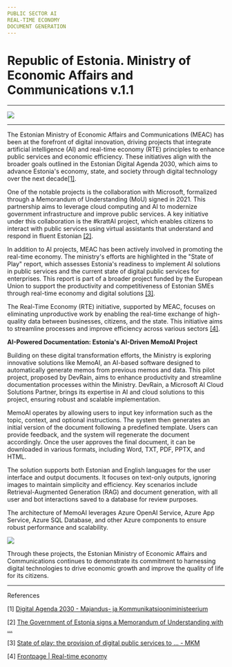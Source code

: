 ```yaml
---
PUBLIC SECTOR AI  
REAL-TIME ECONOMY  
DOCUMENT GENERATION  
---
```

# Republic of Estonia. Ministry of Economic Affairs and Communications v.1.1

* * *

![](https://devrain.blob.core.windows.net/cases/case_image_c3e63dbb.png)

* * *

The Estonian Ministry of Economic Affairs and Communications (MEAC) has been at the forefront of digital innovation, driving projects that integrate artificial intelligence (AI) and real-time economy (RTE) principles to enhance public services and economic efficiency. These initiatives align with the broader goals outlined in the Estonian Digital Agenda 2030, which aims to advance Estonia's economy, state, and society through digital technology over the next decade[\[1\]](https://mkm.ee/en/e-state-and-connectivity/digital-agenda-2030).

  

One of the notable projects is the collaboration with Microsoft, formalized through a Memorandum of Understanding (MoU) signed in 2021. This partnership aims to leverage cloud computing and AI to modernize government infrastructure and improve public services. A key initiative under this collaboration is the #krattAI project, which enables citizens to interact with public services using virtual assistants that understand and respond in fluent Estonian [\[2\]](https://mkm.ee/en/news/government-estonia-signs-memorandum-understanding-microsoft).

  

In addition to AI projects, MEAC has been actively involved in promoting the real-time economy. The ministry's efforts are highlighted in the "State of Play" report, which assesses Estonia's readiness to implement AI solutions in public services and the current state of digital public services for enterprises. This report is part of a broader project funded by the European Union to support the productivity and competitiveness of Estonian SMEs through real-time economy and digital solutions [\[3\]](https://mkm.ee/sites/default/files/documents/2023-06/State%20of%20Play_The%20Provision%20of%20Digital%20Public%20Services%20to%20Enterprises%20in%20Estonia%20and%20Preparedness%20to%20AI%20solutions.pdf).

  

The Real-Time Economy (RTE) initiative, supported by MEAC, focuses on eliminating unproductive work by enabling the real-time exchange of high-quality data between businesses, citizens, and the state. This initiative aims to streamline processes and improve efficiency across various sectors [\[4\]](https://realtimeeconomy-bsr.eu/).

  

**AI-Powered Documentation: Estonia's AI-Driven MemoAI Project**

Building on these digital transformation efforts, the Ministry is exploring innovative solutions like MemoAI, an AI-based software designed to automatically generate memos from previous memos and data. This pilot project, proposed by DevRain, aims to enhance productivity and streamline documentation processes within the Ministry. DevRain, a Microsoft AI Cloud Solutions Partner, brings its expertise in AI and cloud solutions to this project, ensuring robust and scalable implementation.

  

MemoAI operates by allowing users to input key information such as the topic, context, and optional instructions. The system then generates an initial version of the document following a predefined template. Users can provide feedback, and the system will regenerate the document accordingly. Once the user approves the final document, it can be downloaded in various formats, including Word, TXT, PDF, PPTX, and HTML.

  

The solution supports both Estonian and English languages for the user interface and output documents. It focuses on text-only outputs, ignoring images to maintain simplicity and efficiency. Key scenarios include Retrieval-Augmented Generation (RAG) and document generation, with all user and bot interactions saved to a database for review purposes.

  

The architecture of MemoAI leverages Azure OpenAI Service, Azure App Service, Azure SQL Database, and other Azure components to ensure robust performance and scalability.

![](https://devrain.blob.core.windows.net/cases/case_image_0f58fadc.png)

  

Through these projects, the Estonian Ministry of Economic Affairs and Communications continues to demonstrate its commitment to harnessing digital technologies to drive economic growth and improve the quality of life for its citizens.

* * *

  

References

\[1\] [Digital Agenda 2030 - Majandus- ja Kommunikatsiooniministeerium](https://mkm.ee/en/e-state-and-connectivity/digital-agenda-2030)

\[2\] [The Government of Estonia signs a Memorandum of Understanding with ...](https://mkm.ee/en/news/government-estonia-signs-memorandum-understanding-microsoft)

\[3\] [State of play: the provision of digital public services to ... - MKM](https://mkm.ee/sites/default/files/documents/2023-06/State%20of%20Play_The%20Provision%20of%20Digital%20Public%20Services%20to%20Enterprises%20in%20Estonia%20and%20Preparedness%20to%20AI%20solutions.pdf)

\[4\] [Frontpage | Real-time economy](https://realtimeeconomy-bsr.eu/)